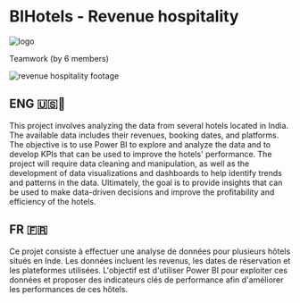# BIHotels - Revenue hospitality

![logo](https://github.com/PuchToTalk/Revenue_Hospitality/assets/90144938/923c1dfd-5433-4537-9676-f6ef9472d8c1)

Teamwork (by 6 members)

![revenue hospitality footage](https://github.com/PuchToTalk/Revenue_Hospitality/assets/90144938/e8db5a51-d571-473f-b756-b07873cb1952)


## ENG 🇺🇸🏴󠁧󠁢󠁥󠁮󠁧󠁿

This project involves analyzing the data from several hotels located in India. The available data includes their revenues, booking dates, and platforms. The objective is to use Power BI to explore and analyze the data and to develop KPIs that can be used to improve the hotels' performance. The project will require data cleaning and manipulation, as well as the development of data visualizations and dashboards to help identify trends and patterns in the data. Ultimately, the goal is to provide insights that can be used to make data-driven decisions and improve the profitability and efficiency of the hotels.

## FR 󠁧󠁢🇫🇷

Ce projet consiste à effectuer une analyse de données pour plusieurs hôtels situés en Inde. Les données incluent les revenus, les dates de réservation et les plateformes utilisées. L'objectif est d'utiliser Power BI pour exploiter ces données et proposer des indicateurs clés de performance afin d'améliorer les performances de ces hôtels.

